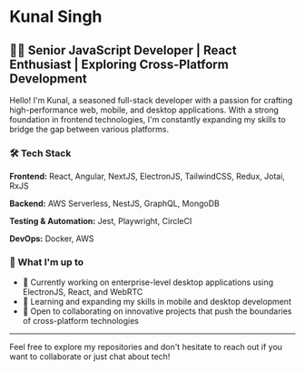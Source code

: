 # Kunal Singh

## 👨‍💻 Senior JavaScript Developer | React Enthusiast | Exploring Cross-Platform Development

Hello! I'm Kunal, a seasoned full-stack developer with a passion for crafting high-performance web, mobile, and desktop applications. With a strong foundation in frontend technologies, I'm constantly expanding my skills to bridge the gap between various platforms.

### 🛠 Tech Stack

**Frontend:** React, Angular, NextJS, ElectronJS, TailwindCSS, Redux, Jotai, RxJS

**Backend:** AWS Serverless, NestJS, GraphQL, MongoDB

**Testing & Automation:** Jest, Playwright, CircleCI

**DevOps:** Docker, AWS

### 🚀 What I'm up to

- 🔭 Currently working on enterprise-level desktop applications using ElectronJS, React, and WebRTC
- 🌱 Learning and expanding my skills in mobile and desktop development
- 👯 Open to collaborating on innovative projects that push the boundaries of cross-platform technologies

---

Feel free to explore my repositories and don't hesitate to reach out if you want to collaborate or just chat about tech!

